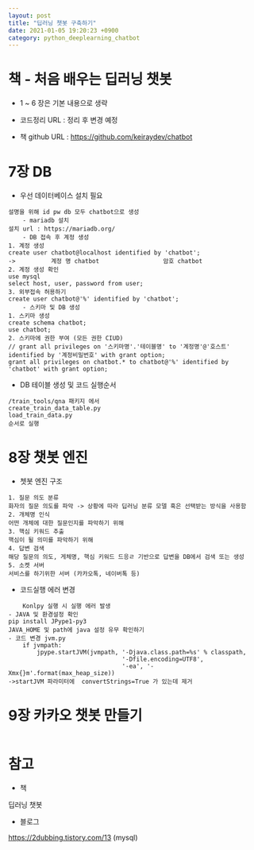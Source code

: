 ```yaml
---
layout: post
title: "딥러닝 챗봇 구축하기"
date: 2021-01-05 19:20:23 +0900
category: python_deeplearning_chatbot
---
```

 
# 책 - 처음 배우는 딥러닝 챗봇

- 1 ~ 6 장은 기본 내용으로 생략

- 코드정리 URL :  정리 후 변경 예정

- 책 github URL : https://github.com/keiraydev/chatbot

# 7장 DB

- 우선 데이터베이스 설치 필요 

```
설명을 위해 id pw db 모두 chatbot으로 생성
	- mariadb 설치
설치 url : https://mariadb.org/
	- DB 접속 후 계정 생성
1. 계정 생성
create user chatbot@localhost identified by 'chatbot';
->          계정 명 chatbot                  암호 chatbot
2. 계정 생성 확인
use mysql
select host, user, password from user;
3. 외부접속 허용하기
create user chatbot@'%' identified by 'chatbot';
	- 스키마 및 DB 생성
1. 스키마 생성
create schema chatbot;
use chatbot;
2. 스키마에 권한 부여 (모든 권한 CIUD)
// grant all privileges on '스키마명'.'테이블명' to '계정명'@'호스트' identified by '계정비밀번호' with grant option;
grant all privileges on chatbot.* to chatbot@'%' identified by 'chatbot' with grant option;
```



- DB 테이블 생성 및 코드 실행순서

```
/train_tools/qna 패키지 에서
create_train_data_table.py
load_train_data.py
순서로 실행
```



# 8장 챗봇 엔진



- 쳇봇 엔진 구조

```
1. 질문 의도 분류
화자의 질문 의도를 파악 -> 상황에 따라 딥러닝 분류 모델 혹은 선택받는 방식을 사용함
2. 개체명 인식
어떤 개체에 대한 질문인지를 파악하기 위해 
3. 핵심 키워드 추출
핵심이 될 의미를 파악하기 위해
4. 답변 검색
해당 질문의 의도, 게체명, 핵심 키워드 드응ㄹ 기반으로 답변을 DB에서 검색 또는 생성
5. 소켓 서버
서비스를 하기위한 서버 (카카오톡, 네이버톡 등)
```

- 코드실행 에러 변경

```
	Konlpy 실행 시 실행 에러 발생 
- JAVA 및 환경설정 확인
pip install JPype1-py3
JAVA_HOME 및 path에 java 설정 유무 확인하기
- 코드 변경 jvm.py
    if jvmpath:
        jpype.startJVM(jvmpath, '-Djava.class.path=%s' % classpath,
                                '-Dfile.encoding=UTF8',
                                '-ea', '-Xmx{}m'.format(max_heap_size))
->startJVM 파라미터에  convertStrings=True 가 있는데 제거                                
```

# 9장 카카오 챗봇 만들기

```

```






# 참고

- 책 

딥러닝 챗봇

- 블로그

https://2dubbing.tistory.com/13  (mysql)